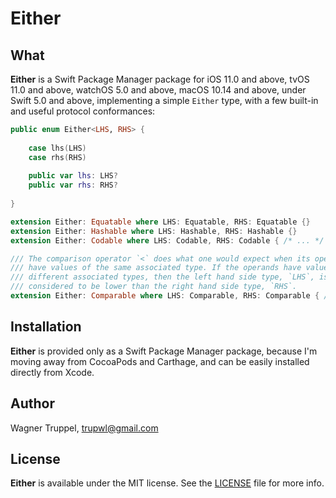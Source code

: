 # Either

## What

**Either** is a Swift Package Manager package for iOS 11.0 and above, tvOS 11.0 and above, watchOS 5.0 and above, macOS 10.14 and above, under Swift 5.0 and above,  implementing a simple `Either` type, with a few built-in and useful protocol conformances:
```swift
public enum Either<LHS, RHS> {
    
    case lhs(LHS)
    case rhs(RHS)
    
    public var lhs: LHS?
    public var rhs: RHS?
    
}

extension Either: Equatable where LHS: Equatable, RHS: Equatable {}
extension Either: Hashable where LHS: Hashable, RHS: Hashable {}
extension Either: Codable where LHS: Codable, RHS: Codable { /* ... */ }

/// The comparison operator `<` does what one would expect when its operands
/// have values of the same associated type. If the operands have values of
/// different associated types, then the left hand side type, `LHS`, is always
/// considered to be lower than the right hand side type, `RHS`.
extension Either: Comparable where LHS: Comparable, RHS: Comparable { /* ... */ }
```

## Installation

**Either** is provided only as a Swift Package Manager package, because I'm moving away from CocoaPods and Carthage, and can be easily installed directly from Xcode.

## Author

Wagner Truppel, trupwl@gmail.com

## License

**Either** is available under the MIT license. See the [LICENSE](./LICENSE) file for more info.
